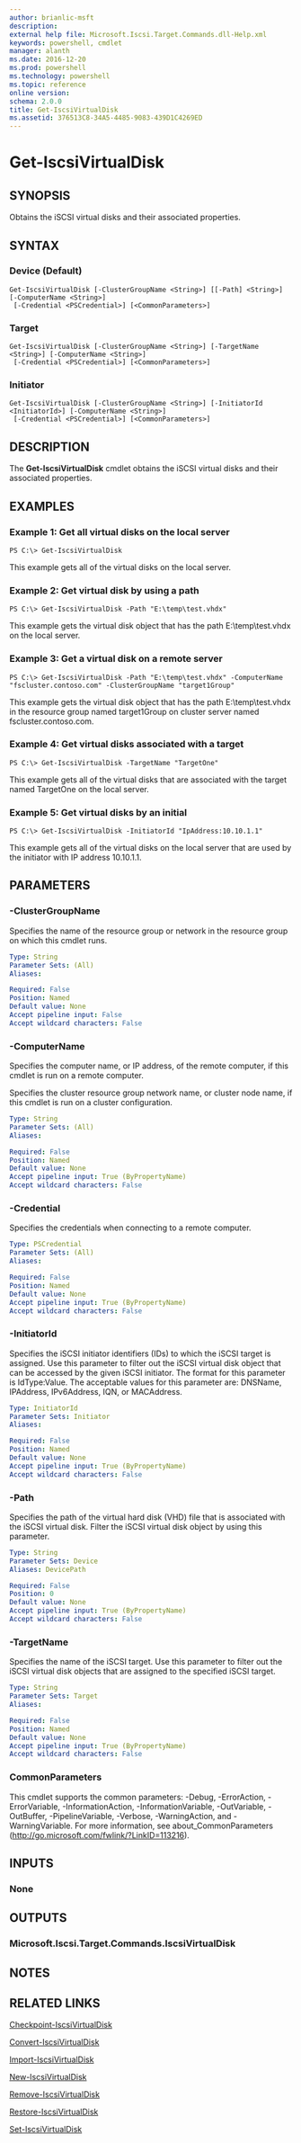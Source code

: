 ```yaml
---
author: brianlic-msft
description: 
external help file: Microsoft.Iscsi.Target.Commands.dll-Help.xml
keywords: powershell, cmdlet
manager: alanth
ms.date: 2016-12-20
ms.prod: powershell
ms.technology: powershell
ms.topic: reference
online version: 
schema: 2.0.0
title: Get-IscsiVirtualDisk
ms.assetid: 376513C8-34A5-4485-9083-439D1C4269ED
---
```


# Get-IscsiVirtualDisk

## SYNOPSIS
Obtains the iSCSI virtual disks and their associated properties.

## SYNTAX

### Device (Default)
```
Get-IscsiVirtualDisk [-ClusterGroupName <String>] [[-Path] <String>] [-ComputerName <String>]
 [-Credential <PSCredential>] [<CommonParameters>]
```

### Target
```
Get-IscsiVirtualDisk [-ClusterGroupName <String>] [-TargetName <String>] [-ComputerName <String>]
 [-Credential <PSCredential>] [<CommonParameters>]
```

### Initiator
```
Get-IscsiVirtualDisk [-ClusterGroupName <String>] [-InitiatorId <InitiatorId>] [-ComputerName <String>]
 [-Credential <PSCredential>] [<CommonParameters>]
```

## DESCRIPTION
The **Get-IscsiVirtualDisk** cmdlet obtains the iSCSI virtual disks and their associated properties.

## EXAMPLES

### Example 1: Get all virtual disks on the local server
```
PS C:\> Get-IscsiVirtualDisk
```

This example gets all of the virtual disks on the local server.

### Example 2: Get virtual disk by using a path
```
PS C:\> Get-IscsiVirtualDisk -Path "E:\temp\test.vhdx"
```

This example gets the virtual disk object that has the path E:\temp\test.vhdx on the local server.

### Example 3: Get a virtual disk on a remote server
```
PS C:\> Get-IscsiVirtualDisk -Path "E:\temp\test.vhdx" -ComputerName "fscluster.contoso.com" -ClusterGroupName "target1Group"
```

This example gets the virtual disk object that has the path E:\temp\test.vhdx in the resource group named target1Group on cluster server named fscluster.contoso.com.

### Example 4: Get virtual disks associated with a target
```
PS C:\> Get-IscsiVirtualDisk -TargetName "TargetOne"
```

This example gets all of the virtual disks that are associated with the target named TargetOne on the local server.

### Example 5: Get virtual disks by an initial
```
PS C:\> Get-IscsiVirtualDisk -InitiatorId "IpAddress:10.10.1.1"
```

This example gets all of the virtual disks on the local server that are used by the initiator with IP address 10.10.1.1.

## PARAMETERS

### -ClusterGroupName
Specifies the name of the resource group or network in the resource group on which this cmdlet runs.

```yaml
Type: String
Parameter Sets: (All)
Aliases: 

Required: False
Position: Named
Default value: None
Accept pipeline input: False
Accept wildcard characters: False
```

### -ComputerName
Specifies the computer name, or IP address, of the remote computer, if this cmdlet is run on a remote computer.

Specifies the cluster resource group network name, or cluster node name, if this cmdlet is run on a cluster configuration.

```yaml
Type: String
Parameter Sets: (All)
Aliases: 

Required: False
Position: Named
Default value: None
Accept pipeline input: True (ByPropertyName)
Accept wildcard characters: False
```

### -Credential
Specifies the credentials when connecting to a remote computer.

```yaml
Type: PSCredential
Parameter Sets: (All)
Aliases: 

Required: False
Position: Named
Default value: None
Accept pipeline input: True (ByPropertyName)
Accept wildcard characters: False
```

### -InitiatorId
Specifies the iSCSI initiator identifiers (IDs) to which the iSCSI target is assigned.
Use this parameter to filter out the iSCSI virtual disk object that can be accessed by the given iSCSI initiator.
The format for this parameter is IdType:Value.
The acceptable values for this parameter are: DNSName, IPAddress, IPv6Address, IQN, or MACAddress.

```yaml
Type: InitiatorId
Parameter Sets: Initiator
Aliases: 

Required: False
Position: Named
Default value: None
Accept pipeline input: True (ByPropertyName)
Accept wildcard characters: False
```

### -Path
Specifies the path of the virtual hard disk (VHD) file that is associated with the iSCSI virtual disk.
Filter the iSCSI virtual disk object by using this parameter.

```yaml
Type: String
Parameter Sets: Device
Aliases: DevicePath

Required: False
Position: 0
Default value: None
Accept pipeline input: True (ByPropertyName)
Accept wildcard characters: False
```

### -TargetName
Specifies the name of the iSCSI target.
Use this parameter to filter out the iSCSI virtual disk objects that are assigned to the specified iSCSI target.

```yaml
Type: String
Parameter Sets: Target
Aliases: 

Required: False
Position: Named
Default value: None
Accept pipeline input: True (ByPropertyName)
Accept wildcard characters: False
```

### CommonParameters
This cmdlet supports the common parameters: -Debug, -ErrorAction, -ErrorVariable, -InformationAction, -InformationVariable, -OutVariable, -OutBuffer, -PipelineVariable, -Verbose, -WarningAction, and -WarningVariable. For more information, see about_CommonParameters (http://go.microsoft.com/fwlink/?LinkID=113216).

## INPUTS

### None

## OUTPUTS

### Microsoft.Iscsi.Target.Commands.IscsiVirtualDisk

## NOTES

## RELATED LINKS

[Checkpoint-IscsiVirtualDisk](./Checkpoint-IscsiVirtualDisk.md)

[Convert-IscsiVirtualDisk](./Convert-IscsiVirtualDisk.md)

[Import-IscsiVirtualDisk](./Import-IscsiVirtualDisk.md)

[New-IscsiVirtualDisk](./New-IscsiVirtualDisk.md)

[Remove-IscsiVirtualDisk](./Remove-IscsiVirtualDisk.md)

[Restore-IscsiVirtualDisk](./Restore-IscsiVirtualDisk.md)

[Set-IscsiVirtualDisk](./Set-IscsiVirtualDisk.md)

